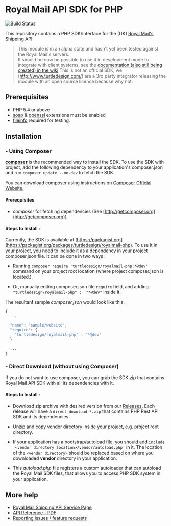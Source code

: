 # Royal Mail API SDK for PHP

[![Build Status](https://travis-ci.org/turtledesign/royalmail-php.png?branch=master)](https://travis-ci.org/turtledesign/royalmail-php)

This repository contains a PHP SDK/Interface for the (UK) [Royal Mail's Shipping API](http://www.royalmail.com/corporate/services/shipping-api)

> This module is in an alpha state and hasn't yet been tested against the Royal Mail's servers.  
> It should be now be possible to use it in development mode to integrate with client systems, see the [documentation (also still being created) in the wiki](https://github.com/turtledesign/royalmail-php/wiki) 
> This is not an official SDK, we (http://www.turtledesign.com/) are a 3rd party integrator releasing the module with an open source licence because why not.

## Prerequisites

   - PHP 5.4 or above
   - [soap](http://php.net/manual/en/book.soap.php) & [openssl](http://php.net/manual/en/book.openssl.php) extensions must be enabled
   - [fileinfo](http://php.net/manual/en/book.fileinfo.php) required for testing.

## Installation

### - Using Composer
[**composer**](https://getcomposer.org/) is the recommended way to install the SDK. To use the SDK with project, add the following dependency to your application's composer.json and run `composer update --no-dev` to fetch the SDK.

You can download composer using instructions on [Composer Official Website.](https://getcomposer.org/download/)

#### Prerequisites
- *composer* for fetching dependencies (See [http://getcomposer.org](http://getcomposer.org))

#### Steps to Install :

Currently, the SDK is available at [https://packagist.org](https://packagist.org/packages/turtledesign/royalmail-php). To use it in your project, you need to include it as a dependency in your project composer.json file. It can be done in two ways :

* Running `composer require 'turtledesign/royalmail-php:*@dev'` command on your project root location (where project composer.json is located.)

* Or, manually editing composer.json file `require` field, and adding `"turtledesign/royalmail-php" :  "*@dev"` inside it.

The resultant sample *composer.json* would look like this:

```php
{
  ...

  "name": "sample/website",
  "require": {
  	"turtledesign/royalmail-php" : "*@dev"
  }

  ...
}
```

### - Direct Download (without using Composer)

If you do not want to use composer, you can grab the SDK zip that contains Royal Mail API SDK with all its dependencies with it.

#### Steps to Install :
- Download zip archive with desired version from our [Releases](https://github.com/turtledesign/royalmail-php/releases). Each release will have a `direct-download-*.zip` that contains PHP Rest API SDK and its dependencies.

- Unzip and copy vendor directory inside your project, e.g. project root directory.

- If your application has a bootstrap/autoload file, you should add
`include '<vendor directory location>/vendor/autoload.php'` in it. The location of the `<vendor directory>` should be replaced based on where you downloaded **vendor** directory in your application.

- This *autoload.php* file registers a custom autoloader that can autoload the Royal Mail SDK files, that allows you to access PHP SDK system in your application.



## More help

   * [Royal Mail Shipping API Service Page](http://www.royalmail.com/corporate/services/shipping-api)
   * [API Reference - PDF](http://www.royalmail.com/sites/default/files/Shipping-API-Technical-User-Guide-v2_1-June-2015.pdf)
   * [Reporting issues / feature requests](https://github.com/turtledesign/royalmail-php/issues)
